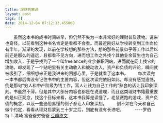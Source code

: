 ```yaml
---
title: 理财启蒙课
layout: post
tags: []
date: 2014-12-04 07:12:33.455000
---
```

　　虽然这本书的成书时间较早，但仍然不失为一本非常好的理财普及读物。说来也奇怪，以前看到这种书名肯定是看都不会看。而最近刚好从学校转变到工作岗位有半年，渐渐的发现，以前在学校想的那些方法，想的那些前景似乎等工作以后以前还是那么的遥远，且都看不见方向，进而想工作之外找个其他业余营生也为自己增加收入，于是乎找到了一个叫freelance的业余兼职网站，进而就在网上找它的攻略，却发现了一个贴吧里有关主动收入和被动收入，资产和负债的评论，瞬间就被吸引了，细细想来正是我进来的困惑心里。于是就看了这本书。 
　　每次读完一本书都后悔没有记住书中的主要内容，但这次读完依旧如此，却没有感觉遗憾，倒是那句“穷人和中产阶级为钱工作，富人让钱为自己工作的”熟套的话让我印象深刻。书虽然不薄，但是其中大部分内容也都是在说道理，而且这类理财书籍最重要的是纠正观念，找这个目标来看，这本书我算是读懂了。老鼠赛跑的游戏，资产负债的概念，以及一些通俗易懂的例子都让人印象深刻。 
　　倒不如在今天和自己做个约定，看看从理财启蒙到三十岁之后，到底有没有长进吧。 
　　 
----罗伯特.T.清崎 富爸爸穷爸爸 
[豆瓣原文](http://book.douban.com/review/7203603/)
